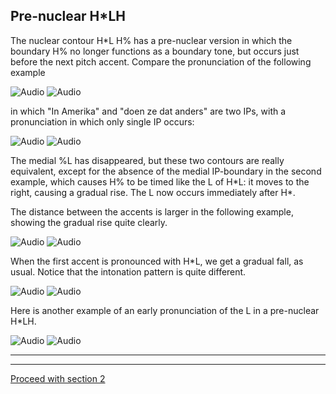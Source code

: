 Pre-nuclear H\*LH
-----------------

The nuclear contour H\*L H% has a pre-nuclear version in which the boundary H% no longer functions as a boundary tone, but occurs just before the next pitch accent. Compare the pronunciation of the following example

![Audio](audio.gif) ![Audio](./audio/gif/c18_1.gif)

in which "In Amerika" and "doen ze dat anders" are two IPs, with a pronunciation in which only single IP occurs:

![Audio](audio.gif) ![Audio](./audio/gif/c18_2.gif)

The medial %L has disappeared, but these two contours are really equivalent, except for the absence of the medial IP-boundary in the second example, which causes H% to be timed like the L of H\*L: it moves to the right, causing a gradual rise. The L now occurs immediately after H\*.

The distance between the accents is larger in the following example, showing the gradual rise quite clearly.

![Audio](audio.gif) ![Audio](./audio/gif/044cd.gif)

When the first accent is pronounced with H\*L, we get a gradual fall, as usual. Notice that the intonation pattern is quite different.

![Audio](audio.gif) ![Audio](./audio/gif/274.gif)

Here is another example of an early pronunciation of the L in a pre-nuclear H\*LH.

![Audio](audio.gif) ![Audio](./audio/gif/296.gif)

* * *

<div class="exercise"></div>

* * *

[Proceed with section 2](pauses.htm)

